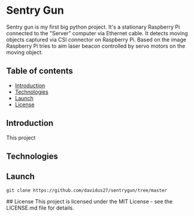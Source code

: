 # Sentry Gun 
Sentry gun is my first big python project. 
It's a stationary Raspberry Pi connected to the "Server" computer via Ethernet cable. It detects moving objects captured via 
CSI connector on Raspberry Pi. Based on the image Raspberry Pi tries to aim laser beacon controlled by servo motors on the moving object. 

## Table of contents
* [Introduction](#Introduction)
* [Technologies](#Technologies)
* [Launch](#Launch)
* [License](#License)


## Introduction
This project 


## Technologies


## Launch

```
git clone https://github.com/davidus27/sentrygun/tree/master 
```


## License
This project is licensed under the MIT License - see the LICENSE.md file for details.
